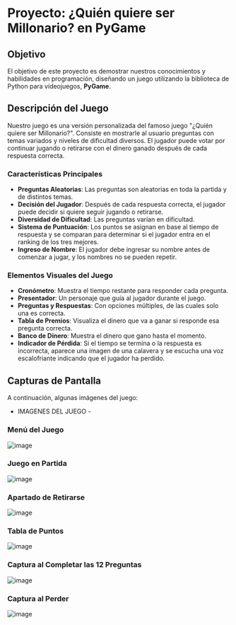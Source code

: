 # Proyecto: ¿Quién quiere ser Millonario? en PyGame

## Objetivo
El objetivo de este proyecto es demostrar nuestros conocimientos y habilidades en programación, diseñando un juego utilizando la biblioteca de Python para videojuegos, **PyGame**.

## Descripción del Juego
Nuestro juego es una versión personalizada del famoso juego "¿Quién quiere ser Millonario?". Consiste en mostrarle al usuario preguntas con temas variados y niveles de dificultad diversos. El jugador puede votar por continuar jugando o retirarse con el dinero ganado después de cada respuesta correcta.

### Características Principales
- **Preguntas Aleatorias**: Las preguntas son aleatorias en toda la partida y de distintos temas.
- **Decisión del Jugador**: Después de cada respuesta correcta, el jugador puede decidir si quiere seguir jugando o retirarse.
- **Diversidad de Dificultad**: Las preguntas varían en dificultad.
- **Sistema de Puntuación**: Los puntos se asignan en base al tiempo de respuesta y se comparan para determinar si el jugador entra en el ranking de los tres mejores.
- **Ingreso de Nombre**: El jugador debe ingresar su nombre antes de comenzar a jugar, y los nombres no se pueden repetir.

### Elementos Visuales del Juego
- **Cronómetro**: Muestra el tiempo restante para responder cada pregunta.
- **Presentador**: Un personaje que guía al jugador durante el juego.
- **Preguntas y Respuestas**: Con opciones múltiples, de las cuales solo una es correcta.
- **Tabla de Premios**: Visualiza el dinero que va a ganar si responde esa pregunta correcta.
- **Banco de Dinero**: Muestra el dinero que gano hasta el momento.
- **Indicador de Pérdida**: Si el tiempo se termina o la respuesta es incorrecta, aparece una imagen de una calavera y se escucha una voz escalofriante indicando que el jugador ha perdido.

## Capturas de Pantalla
A continuación, algunas imágenes del juego:

- IMAGENES DEL JUEGO -
### Menú del Juego
![image](https://github.com/NsRomano/2-Parcial-Programacion-UTN/assets/148826319/e1cbde1f-d009-43cf-9bc4-92a8437d6e91)

### Juego en Partida
![image](https://github.com/NsRomano/2-Parcial-Programacion-UTN/assets/148826319/d36322b8-8117-44df-a471-a45678f1cd66)

### Apartado de Retirarse
![image](https://github.com/NsRomano/2-Parcial-Programacion-UTN/assets/148826319/0cadedc6-f448-4de9-bd17-287a491b995b)

### Tabla de Puntos
![image](https://github.com/NsRomano/2-Parcial-Programacion-UTN/assets/148826319/147e3655-a1be-49bc-9359-14ce46e13b5c)

### Captura al Completar las 12 Preguntas
![image](https://github.com/NsRomano/2-Parcial-Programacion-UTN/assets/148826319/dd4a7e78-d8b4-48eb-8343-8509bee63833)

### Captura al Perder
![image](https://github.com/NsRomano/2-Parcial-Programacion-UTN/assets/148826319/12fcc044-7d59-4b1d-b652-c03220c22aef)
